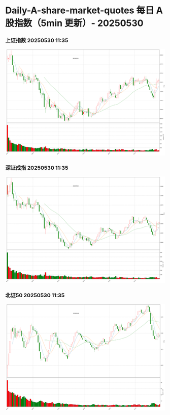 
# Daily-A-share-market-quotes 每日 A 股指数（5min 更新）- 20250530

### 上证指数 20250530 11:35
![](./fig/2025/5/20250530-sh000001.png)

### 深证成指 20250530 11:35
![](./fig/2025/5/20250530-sz399001.png)

### 北证50 20250530 11:35
![](./fig/2025/5/20250530-bj899050.png)

